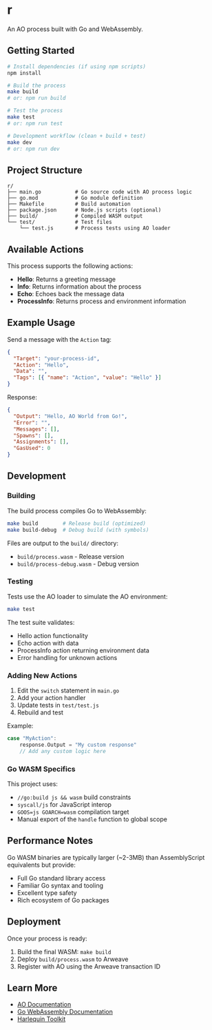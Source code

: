# r

An AO process built with Go and WebAssembly.

## Getting Started

```bash
# Install dependencies (if using npm scripts)
npm install

# Build the process
make build
# or: npm run build

# Test the process
make test
# or: npm run test

# Development workflow (clean + build + test)
make dev
# or: npm run dev
```

## Project Structure

```
r/
├── main.go           # Go source code with AO process logic
├── go.mod            # Go module definition
├── Makefile          # Build automation
├── package.json      # Node.js scripts (optional)
├── build/            # Compiled WASM output
└── test/             # Test files
    └── test.js       # Process tests using AO loader
```

## Available Actions

This process supports the following actions:

- **Hello**: Returns a greeting message
- **Info**: Returns information about the process
- **Echo**: Echoes back the message data
- **ProcessInfo**: Returns process and environment information

## Example Usage

Send a message with the `Action` tag:

```json
{
  "Target": "your-process-id",
  "Action": "Hello",
  "Data": "",
  "Tags": [{ "name": "Action", "value": "Hello" }]
}
```

Response:

```json
{
  "Output": "Hello, AO World from Go!",
  "Error": "",
  "Messages": [],
  "Spawns": [],
  "Assignments": [],
  "GasUsed": 0
}
```

## Development

### Building

The build process compiles Go to WebAssembly:

```bash
make build        # Release build (optimized)
make build-debug  # Debug build (with symbols)
```

Files are output to the `build/` directory:

- `build/process.wasm` - Release version
- `build/process-debug.wasm` - Debug version

### Testing

Tests use the AO loader to simulate the AO environment:

```bash
make test
```

The test suite validates:

- Hello action functionality
- Echo action with data
- ProcessInfo action returning environment data
- Error handling for unknown actions

### Adding New Actions

1. Edit the `switch` statement in `main.go`
2. Add your action handler
3. Update tests in `test/test.js`
4. Rebuild and test

Example:

```go
case "MyAction":
    response.Output = "My custom response"
    // Add any custom logic here
```

### Go WASM Specifics

This project uses:

- `//go:build js && wasm` build constraints
- `syscall/js` for JavaScript interop
- `GOOS=js GOARCH=wasm` compilation target
- Manual export of the `handle` function to global scope

## Performance Notes

Go WASM binaries are typically larger (~2-3MB) than AssemblyScript equivalents but provide:

- Full Go standard library access
- Familiar Go syntax and tooling
- Excellent type safety
- Rich ecosystem of Go packages

## Deployment

Once your process is ready:

1. Build the final WASM: `make build`
2. Deploy `build/process.wasm` to Arweave
3. Register with AO using the Arweave transaction ID

## Learn More

- [AO Documentation](https://ao.arweave.dev/)
- [Go WebAssembly Documentation](https://github.com/golang/go/wiki/WebAssembly)
- [Harlequin Toolkit](https://github.com/the-permaweb-harlequin/harlequin-toolkit)
